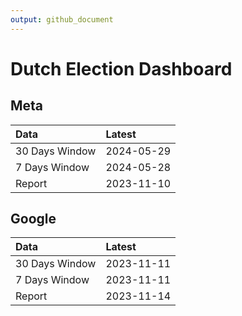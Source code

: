 ```yaml
---
output: github_document
---
```


# Dutch Election Dashboard



## Meta


|Data           |Latest     |
|:--------------|:----------|
|30 Days Window |2024-05-29 |
|7 Days Window  |2024-05-28 |
|Report         |2023-11-10 |

## Google


|Data           |Latest     |
|:--------------|:----------|
|30 Days Window |2023-11-11 |
|7 Days Window  |2023-11-11 |
|Report         |2023-11-14 |
